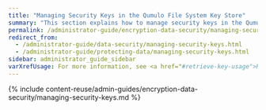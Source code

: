 ```yaml
---
title: "Managing Security Keys in the Qumulo File System Key Store"
summary: "This section explains how to manage security keys in the Qumulo file system key store by using the <code>qq</code> CLI."
permalink: /administrator-guide/encryption-data-security/managing-security-keys.html
redirect_from:
  - /administrator-guide/data-security/managing-security-keys.html
  - /administrator-guide/protecting-data/managing-security-keys.html
sidebar: administrator_guide_sidebar
varXrefUsage: For more information, see <a href="#retrieve-key-usage">Retrieving Public Key Usage Information</a>.
---
```


{% include content-reuse/admin-guides/encryption-data-security/managing-security-keys.md %}
